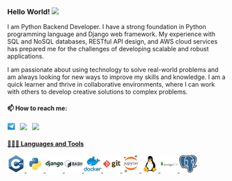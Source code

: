   ### Hello World!  <img src="https://github.com/sciencepal/sciencepal/blob/master/assets/Hi.gif" width="29px">
  
I am Python Backend Developer. I have a strong foundation in Python programming language and Django web framework. My experience with SQL and NoSQL databases, RESTful API design, and AWS cloud services has prepared me for the challenges of developing scalable and robust applications.

I am passionate about using technology to solve real-world problems and am always looking for new ways to improve my skills and knowledge. I am a quick learner and thrive in collaborative environments, where I can work with others to develop creative solutions to complex problems.
  
  #### 📫 How to reach me:
  
  [<img src="https://github.com/LatikDesu/LatikDesu/blob/main/pngwing.com.png" width="3.5%"/>](https://t.me/latikDesu)  &nbsp; 
  [<img src="https://img.icons8.com/color/48/000000/linkedin.png" width="3.5%"/>](https://linkedin.com/in/evg-abrosimov/)  &nbsp; 
 <a href="mailto:evga.abrosimov@gmail.com"> <img src="https://img.icons8.com/fluent/48/000000/gmail.png" width="3.5%"/>
  
  #### 👨🏻‍💻 Languages and Tools <br />
  <code><img height="40" src="https://raw.githubusercontent.com/github/explore/80688e429a7d4ef2fca1e82350fe8e3517d3494d/topics/cpp/cpp.png"></code>
  <code><img height="40" src="https://raw.githubusercontent.com/github/explore/80688e429a7d4ef2fca1e82350fe8e3517d3494d/topics/python/python.png"></code>
  <code><img height="40" src="https://raw.githubusercontent.com/github/explore/80688e429a7d4ef2fca1e82350fe8e3517d3494d/topics/django/django.png"></code>
  <code><img height="40" src="https://raw.githubusercontent.com/github/explore/80688e429a7d4ef2fca1e82350fe8e3517d3494d/topics/bash/bash.png"></code>
  <code><img height="40" src="https://raw.githubusercontent.com/github/explore/80688e429a7d4ef2fca1e82350fe8e3517d3494d/topics/docker/docker.png"></code>
  <code><img height="40" src="https://raw.githubusercontent.com/github/explore/80688e429a7d4ef2fca1e82350fe8e3517d3494d/topics/git/git.png"></code>
  <code><img height="40" src="https://raw.githubusercontent.com/github/explore/80688e429a7d4ef2fca1e82350fe8e3517d3494d/topics/jupyter-notebook/jupyter-notebook.png"></code>
  <code><img height="40" src="https://raw.githubusercontent.com/github/explore/80688e429a7d4ef2fca1e82350fe8e3517d3494d/topics/linux/linux.png"></code>
  <code><img height="40" src="https://raw.githubusercontent.com/github/explore/80688e429a7d4ef2fca1e82350fe8e3517d3494d/topics/mongodb/mongodb.png"></code>
  <code><img height="40" src="https://raw.githubusercontent.com/github/explore/80688e429a7d4ef2fca1e82350fe8e3517d3494d/topics/postgresql/postgresql.png"></code>
  
